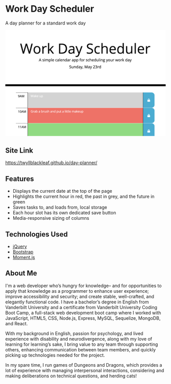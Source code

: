# Work Day Scheduler
A day planner for a standard work day

![A screenshot of the program showing the current time as 10 a.m.](screenshot.png)

## Site Link

<https://twyllblackleaf.github.io/day-planner/>

## Features

- Displays the current date at the top of the page
- Highlights the current hour in red, the past in grey, and the future in green
- Saves tasks to, and loads from, local storage
- Each hour slot has its own dedicated save button
- Media-responsive sizing of columns

## Technologies Used

- [jQuery](https://jquery.com/)
- [Bootstrap](https://getbootstrap.com/)
- [Moment.js](https://momentjs.com/)

## About Me

I'm a web developer who’s hungry for knowledge– and for opportunities to apply that knowledge as a programmer to enhance user experience; improve accessibility and security; and create stable, well-crafted, and elegantly functional code. I have a bachelor’s degree in English from Vanderbilt University and a certificate from Vanderbilt University Coding Boot Camp, a full-stack web development boot camp where I worked with JavaScript, HTML5, CSS, Node.js, Express, MySQL, Sequelize, MongoDB, and React. 

With my background in English, passion for psychology, and lived experience with disability and neurodivergence, along with my love of learning for learning’s sake, I bring value to any team through supporting others, enhancing communication between team members, and quickly picking up technologies needed for the project. 

In my spare time, I run games of Dungeons and Dragons, which provides a lot of experience with managing interpersonal interactions, considering and making deliberations on technical questions, and herding cats!
